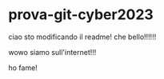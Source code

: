 # prova-git-cyber2023

ciao sto modificando il readme!
che bello!!!!!!

wowo siamo sull'internet!!!

ho fame!

